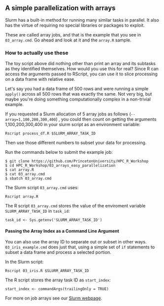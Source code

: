 ## A simple parallelization with arrays

Slurm has a built-in method for running many similar tasks in parallel.
It also has the virtue of requiring no special libraries or packages
to exploit.

These are called array jobs, and that is the example that you see in `03_array.cmd`.
Go ahead and look at it and the `array.R` sample.

### How to actually use these

The toy script above did nothing other than print an array and its subtasks as 
they identified themselves. How would you use this for real? Since R can access
the arguments passed to RScript, you can use it to slice processing on a data frame
with relative ease.

Let's say you had a data frame of 500 rows and were running a simple `apply()` across
all 500 rows that was exactly the same. Not very big, but maybe you're doing something
computationally complex in a non-trivial example.

If you requested a Slurm allocation of 5 array jobs as follows (`--array=1,100,200,300,400`)
, you could then count on getting the
arguments 1,100,200,300,400 in your slurm script as an environment variable:

```shell
Rscript process_df.R $SLURM_ARRAY_TASK_ID
```
Then use those different numbers to subset your data for processing.

Run the commands below to submit the example job:

```
$ git clone https://github.com/PrincetonUniversity/HPC_R_Workshop
$ cd HPC_R_Workshop/03_arrays_easy_parallelization
$ cat array.R
$ cat 03_array.cmd
$ sbatch 03_array.cmd
```

The Slurm script `03_array.cmd` uses:

```
Rscript array.R
```

The R script `03_array.cmd` stores the value of the enviroment variable `SLURM_ARRAY_TASK_ID` in `task_id`:

```
task_id <- Sys.getenv('SLURM_ARRAY_TASK_ID')
```

#### Passing the Array Index as a Command Line Argument

You can also use the array ID to separate out or subset in other ways. `03_iris_example.cmd` does just that,
using a simple set of `if` statements to subset a data frame and process a selected portion.

In the Slurm script:

```
Rscript 03_iris.R $SLURM_ARRAY_TASK_ID
```

The R script stores the array task ID as `start_index`:

```
start_index <- commandArgs(trailingOnly = TRUE)
```



For more on job arrays see our [Slurm webpage](https://researchcomputing.princeton.edu/support/knowledge-base/slurm#arrays).
